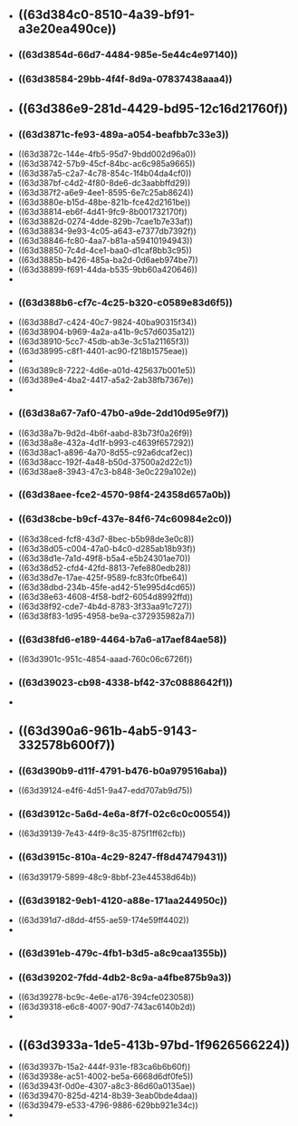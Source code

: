 - ## ((63d384c0-8510-4a39-bf91-a3e20ea490ce))
- ### ((63d3854d-66d7-4484-985e-5e44c4e97140))
- ### ((63d38584-29bb-4f4f-8d9a-07837438aaa4))
- ## ((63d386e9-281d-4429-bd95-12c16d21760f))
- ### ((63d3871c-fe93-489a-a054-beafbb7c33e3))
- ((63d3872c-144e-4fb5-95d7-9bdd002d96a0))
- ((63d38742-57b9-45cf-84bc-ac6c985a9665))
- ((63d387a5-c2a7-4c78-854c-1f4b04da4cf0))
- ((63d387bf-c4d2-4f80-8de6-dc3aabbffd29))
- ((63d387f2-a6e9-4ee1-8595-6e7c25ab8624))
- ((63d3880e-b15d-48be-821b-fce42d2161be))
- ((63d38814-eb6f-4d41-9fc9-8b001732170f))
- ((63d3882d-0274-4dde-829b-7cae1b7e33af))
- ((63d38834-9e93-4c05-a643-e7377db7392f))
- ((63d38846-fc80-4aa7-b81a-a59410194943))
- ((63d38850-7c4d-4ce1-baa0-d1caf8bb3c95))
- ((63d3885b-b426-485a-ba2d-0d6aeb974be7))
- ((63d38899-f691-44da-b535-9bb60a420646))
-
- ### ((63d388b6-cf7c-4c25-b320-c0589e83d6f5))
- ((63d388d7-c424-40c7-9824-40ba90315f34))
- ((63d38904-b969-4a2a-a41b-9c57d6035a12))
- ((63d38910-5cc7-45db-ab3e-3c51a21165f3))
- ((63d38995-c8f1-4401-ac90-f218b1575eae))
-
- ((63d389c8-7222-4d6e-a01d-425637b001e5))
- ((63d389e4-4ba2-4417-a5a2-2ab38fb7367e))
-
- ### ((63d38a67-7af0-47b0-a9de-2dd10d95e9f7))
- ((63d38a7b-9d2d-4b6f-aabd-83b73f0a26f9))
- ((63d38a8e-432a-4d1f-b993-c4639f657292))
- ((63d38ac1-a896-4a70-8d55-c92a6dcaf2ec))
- ((63d38acc-192f-4a48-b50d-37500a2d22c1))
- ((63d38ae8-3943-47c3-b848-3e0c229a102e))
- ### ((63d38aee-fce2-4570-98f4-24358d657a0b))
- ### ((63d38cbe-b9cf-437e-84f6-74c60984e2c0))
- ((63d38ced-fcf8-43d7-8bec-b5b98de3e0c8))
- ((63d38d05-c004-47a0-b4c0-d285ab18b93f))
- ((63d38d1e-7a1d-49f8-b5a4-e5b24301ae70))
- ((63d38d52-cfd4-42fd-8813-7efe880edb28))
- ((63d38d7e-17ae-425f-9589-fc83fc0fbe64))
- ((63d38dbd-234b-45fe-ad42-51e995d4cd65))
- ((63d38e63-4608-4f58-bdf2-6054d8992ffd))
- ((63d38f92-cde7-4b4d-8783-3f33aa91c727))
- ((63d38f83-1d95-4958-be9a-c372935982a7))
- ### ((63d38fd6-e189-4464-b7a6-a17aef84ae58))
- ((63d3901c-951c-4854-aaad-760c06c6726f))
- ### ((63d39023-cb98-4338-bf42-37c0888642f1))
-
- ## ((63d390a6-961b-4ab5-9143-332578b600f7))
- ### ((63d390b9-d11f-4791-b476-b0a979516aba))
- ((63d39124-e4f6-4d51-9a47-edd707ab9d75))
- ### ((63d3912c-5a6d-4e6a-8f7f-02c6c0c00554))
- ((63d39139-7e43-44f9-8c35-875f1ff62cfb))
- ### ((63d3915c-810a-4c29-8247-ff8d47479431))
- ((63d39179-5899-48c9-8bbf-23e44538d64b))
- ### ((63d39182-9eb1-4120-a88e-171aa244950c))
- ((63d391d7-d8dd-4f55-ae59-174e59ff4402))
-
- ### ((63d391eb-479c-4fb1-b3d5-a8c9caa1355b))
- ### ((63d39202-7fdd-4db2-8c9a-a4fbe875b9a3))
- ((63d39278-bc9c-4e6e-a176-394cfe023058))
- ((63d39318-e6c8-4007-90d7-743ac6140b2d))
-
- ## ((63d3933a-1de5-413b-97bd-1f9626566224))
- ((63d3937b-15a2-444f-931e-f83ca6b6b60f))
- ((63d3938e-ac51-4002-be5a-6668d6df0fe5))
- ((63d3943f-0d0e-4307-a8c3-86d60a0135ae))
- ((63d39470-825d-4214-8b39-3eab0bde4daa))
- ((63d39479-e533-4796-9886-629bb921e34c))
-